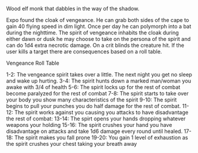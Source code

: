 Wood elf monk that dabbles in the way of the shadow.

Expo found the cloak of vengeance. He can grab both sides of the cape to gain 40 flying speed in dim light. Once per day he can polymorph into a bat during the nighttime. The spirit of vengeance inhabits the cloak during either dawn or dusk he may choose to take on the persona of the spirit and can do 1d4 extra necrotic damage. On a crit blinds the creature hit. If the user kills a target there are consequences based on a roll table. 


Vengeance Roll Table

1-2: The vengeance spirit takes over a little. The next  night you get no sleep and wake up hurting.
3-4: The spirit hunts down a marked man/woman you awake with 3/4 of health
5-6: The spirit locks up for the rest of combat become paralyzed for the rest of combat
7-8: The spirit starts to take over your body you show many characteristics of the spirit
9-10: The spirit begins to pull your punches you do half damage for the rest of combat.
11-12: The spirit works against you causing you attacks to have disadvantage the rest of combat:
13-14: The spirt opens your hands dropping whatever weapons your holding
15-16: The spirit crushes your hand you have disadvantage on attacks and take 1d6 damage every round until healed.
17-18: The spirit makes you fall prone
19-20: You gain 1 level of exhaustion as the spirit crushes your chest taking your breath away